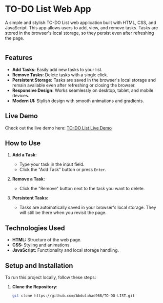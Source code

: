 # TO-DO List Web App

A simple and stylish TO-DO List web application built with HTML, CSS, and JavaScript. This app allows users to add, view, and remove tasks. Tasks are stored in the browser's local storage, so they persist even after refreshing the page.

<div align="center">
   <img src"/assets/cover-image.PNG"/>
</div>

## Features

- **Add Tasks:** Easily add new tasks to your list.
- **Remove Tasks:** Delete tasks with a single click.
- **Persistent Storage:** Tasks are saved in the browser's local storage and remain available even after refreshing or closing the browser.
- **Responsive Design:** Works seamlessly on desktop, tablet, and mobile devices.
- **Modern UI:** Stylish design with smooth animations and gradients.

## Live Demo

Check out the live demo here: [TO-DO List Live Demo](https://abdulahad968.github.io/TO-DO-LIST/)

## How to Use

1. **Add a Task:**
   - Type your task in the input field.
   - Click the "Add Task" button or press `Enter`.

2. **Remove a Task:**
   - Click the "Remove" button next to the task you want to delete.

3. **Persistent Tasks:**
   - Tasks are automatically saved in your browser's local storage. They will still be there when you revisit the page.

## Technologies Used

- **HTML:** Structure of the web page.
- **CSS:** Styling and animations.
- **JavaScript:** Functionality and local storage handling.

## Setup and Installation

To run this project locally, follow these steps:

1. **Clone the Repository:**
   ```bash
   git clone https://github.com/Abdulahad968/TO-DO-LIST.git
